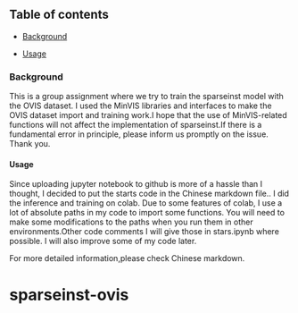 ## Table of contents

* [Background](#background)

* [Usage](#Usage)

### Background

This is a group assignment where we try to train the sparseinst model with the OVIS dataset. I used the MinVIS libraries and interfaces to make the OVIS dataset import and training work.I hope that the use of MinVIS-related functions will not affect the implementation of sparseinst.If there is a fundamental error in principle, please inform us promptly on the issue. Thank you.

#### Usage

Since uploading jupyter notebook to github is more of a hassle than I thought, I decided to put the starts code in the Chinese markdown file.. I did the inference and training on colab. Due to some features of colab, I use a lot of absolute paths in my code to import some functions. You will need to make some modifications to the paths when you run them in other environments.Other code comments I will give those in stars.ipynb where possible. I will also improve some of my code later.



For more detailed information,please check Chinese markdown.



# sparseinst-ovis
